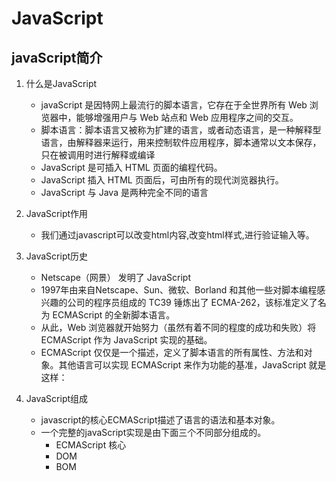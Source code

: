 # JavaScript
## javaScript简介
1. 什么是JavaScript
    * javaScript 是因特网上最流行的脚本语言，它存在于全世界所有 Web 浏览器中，能够增强用户与 Web 站点和 Web 应用程序之间的交互。
    * 脚本语言：脚本语言又被称为扩建的语言，或者动态语言，是一种解释型语言，由解释器来运行，用来控制软件应用程序，脚本通常以文本保存，只在被调用时进行解释或编译
    * JavaScript 是可插入 HTML 页面的编程代码。
    * JavaScript 插入 HTML 页面后，可由所有的现代浏览器执行。
    * JavaScript 与 Java 是两种完全不同的语言
1. JavaScript作用
    * 我们通过javascript可以改变html内容,改变html样式,进行验证输入等。

1. JavaScript历史
    * Netscape（网景） 发明了 JavaScript
    * 1997年由来自Netscape、Sun、微软、Borland 和其他一些对脚本编程感兴趣的公司的程序员组成的 TC39 锤炼出了 ECMA-262，该标准定义了名为 ECMAScript 的全新脚本语言。
    * 从此，Web 浏览器就开始努力（虽然有着不同的程度的成功和失败）将 ECMAScript 作为 JavaScript 实现的基础。
    * ECMAScript 仅仅是一个描述，定义了脚本语言的所有属性、方法和对象。其他语言可以实现 ECMAScript 来作为功能的基准，JavaScript 就是这样：
 
1. JavaScript组成	
    * javascript的核心ECMAScript描述了语言的语法和基本对象。
    * 一个完整的javaScript实现是由下面三个不同部分组成的。
        * ECMAScript 核心
        * DOM
        * BOM	
 
